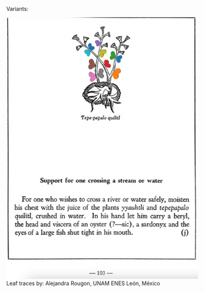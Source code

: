 Variants:   

![A_ID161_p103_01_Tepe-papalo-quilitl.png](assets/A_ID161_p103_01_Tepe-papalo-quilitl.png)  
Leaf traces by: Alejandra Rougon, UNAM ENES León, México  
